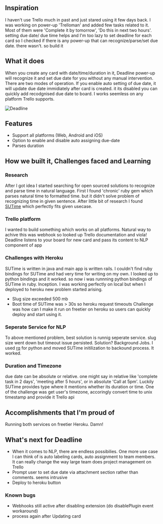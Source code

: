 ## Inspiration
I haven't use Trello much in past and just stared using it few days back. I was working on power-up 'Trelloman' and added few tasks related to it. Most of them were 'Complete it by tomorrow', 'Do this in next two hours'. setting due date/ due time helps and I'm too lazy to set deadline for each card so I checked if there is any power-up that can recognize/parse/set due date. there wasn't. so build it 

## What it does
When you create any card with date/time/duration in it, Deadline power-up will recognize it and set due date for you without any manual intervention. There are two modes of operation. If you enable auto setting of due date, it will update due date immidiately after card is created. it its disabled you can quickly add recodgnised due date to board. I works seemless on any platform Trello supports.

![Deadline](https://github.com/mohitmun/deadline-powerup-trello/raw/deadline_new/deadline.gif)

## Features
- Support all platforms (Web, Android and iOS)
- Option to enable and disable auto assigning due-date
- Parses duration


## How we built it, Challenges faced and Learning

### Research
After I got idea I started searching for open sourced solutions to recognize and parse time in natural language. First I found 'chronic' ruby gem which parses natural time to formatted time.  but it didn't solve problem of recognizing time in given sentence. After little bit of research I found [SUTime](https://nlp.stanford.edu/software/sutime.shtml) which perfectly fits given usecase.

### Trello platform
I wanted to build something which works on all platforms. Natural way to achive this was webhook so looked up Trello documentation and viola! Deadline listens to your board for new card and pass its content to NLP component of app

### Challenges with Heroku
SUTime is written in java and main app is written rails. I couldn't find ruby bindings for SUTime and had very time for writing on my own. I looked up to python bindings and it worked. so now i was runnning python bindings of SUTime in ruby. Inception. I was working perfectly on local but when I deployed to heroku new problem started arising. 
  - Slug size exceeded 500 mb 
  - Boot time of SUTime was > 30s so heroku request timeouts
Challenge was how can I make it run on freetier on heroku so users can quickly deploy and start using it.

### Seperate Service for NLP
To above mentioned problem, best solution is runnig seperate service. slug size went down but timeout issue persisted. Solution? Background Jobs. I used [rq](https://github.com/nvie/rq/) for python and moved SUTime initilization to backound process. It worked.

### Duration and Timezone
due date can be absolute or relative. one might say in relative like 'complete task in 2 days', 'meeting after 5 hours', or in absolute 'Call at 5pm'. Luckily SUTime provides type where it mentions whether its duration or time. One of the challenge was get user's timezone, accoringly convert time to unix timestamp and provide it Trello api

## Accomplishments that I'm proud of
Running both services on freetier Heroku. Damn!

## What's next for Deadline
- When it comes to NLP, there are endless possibilies. One more use case I can think of is auto labeling cards, auto assignment to team members. It can really change the way large team does project management on Trello 
- Prompt user to set due date via attachment section rather than comments. seems intrusive
- Deploy to heroku button

### Known bugs
- Webhooks still active after disabling extension (do disablePlugin event workaround)
- process again after Updating card 